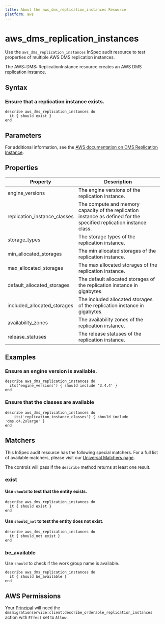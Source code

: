 ```yaml
---
title: About the aws_dms_replication_instances Resource
platform: aws
---
```


# aws_dms_replication_instances

Use the `aws_dms_replication_instances` InSpec audit resource to test properties of multiple AWS DMS replication instances.

The AWS::DMS::ReplicationInstance resource creates an AWS DMS replication instance.

## Syntax

### Ensure that a replication instance exists.

    describe aws_dms_replication_instances do
      it { should exist }
    end

## Parameters

For additional information, see the [AWS documentation on DMS Replication Instance](https://docs.aws.amazon.com/AWSCloudFormation/latest/UserGuide/aws-resource-dms-replicationinstance.html).

## Properties

| Property | Description|
| --- | --- |
| engine_versions | The engine versions of the replication instance. |
| replication_instance_classes | The compute and memory capacity of the replication instance as defined for the specified replication instance class. |
| storage_types | The storage types of the replication instance. |
| min_allocated_storages | The min allocated storages of the replication instance. |
| max_allocated_storages | The max allocated storages of the replication instance. |
| default_allocated_storages | The default allocated storages of the replication instance in gigabytes. |
| included_allocated_storages | The included allocated storages of the replication instance in gigabytes. |
| availability_zones | The availability zones of the replication instance. |
| release_statuses | The release statuses of the replication instance. |

## Examples

### Ensure an engine version is available.

    describe aws_dms_replication_instances do
      its('engine_versions') { should include '3.4.4' }
    end

### Ensure that the classes are available

    describe aws_dms_replication_instances do
        its('replication_instance_classes') { should include 'dms.c4.2xlarge' }
    end

## Matchers

This InSpec audit resource has the following special matchers. For a full list of available matchers, please visit our [Universal Matchers page](https://www.inspec.io/docs/reference/matchers/).

The controls will pass if the `describe` method returns at least one result.

### exist

#### Use `should` to test that the entity exists.

    describe aws_dms_replication_instances do
      it { should exist }
    end

#### Use `should_not` to test the entity does not exist.

    describe aws_dms_replication_instances do
      it { should_not exist }
    end

### be_available

Use `should` to check if the work group name is available.

    describe aws_dms_replication_instances do
      it { should be_available }
    end

## AWS Permissions

Your [Principal](https://docs.aws.amazon.com/IAM/latest/UserGuide/intro-structure.html#intro-structure-principal) will need the `dmsmigrationservice:client:describe_orderable_replication_instances` action with `Effect` set to `Allow`.
